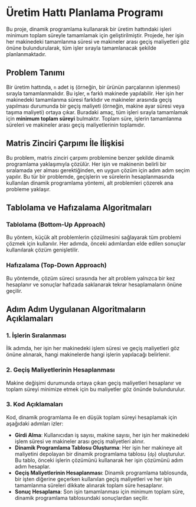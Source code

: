 # Üretim Hattı Planlama Programı

Bu proje, dinamik programlama kullanarak bir üretim hattındaki işleri minimum toplam süreyle tamamlamak için geliştirilmiştir. Projede, her işin her makinedeki tamamlanma süresi ve makineler arası geçiş maliyetleri göz önüne bulundurularak, tüm işler sırayla tamamlanacak şekilde planlanmaktadır.

## Problem Tanımı

Bir üretim hattında, `n` adet iş (örneğin, bir ürünün parçalarının işlenmesi) sırayla tamamlanmalıdır. Bu işler, `m` farklı makinede yapılabilir. Her işin her makinedeki tamamlanma süresi farklıdır ve makineler arasında geçiş yapılması durumunda bir geçiş maliyeti (örneğin, makine ayar süresi veya taşıma maliyeti) ortaya çıkar. Buradaki amaç, tüm işleri sırayla tamamlamak için **minimum toplam süreyi** bulmaktır. Toplam süre, işlerin tamamlanma süreleri ve makineler arası geçiş maliyetlerinin toplamıdır.

## Matris Zinciri Çarpımı İle İlişkisi

Bu problem, matris zinciri çarpımı problemine benzer şekilde dinamik programlama yaklaşımıyla çözülür. Her işin ve makinenin belirli bir sıralamada yer alması gerektiğinden, en uygun çözüm için adım adım seçim yapılır. Bu tür bir problemde, geçişlerin ve sürelerin hesaplanmasında kullanılan dinamik programlama yöntemi, alt problemleri çözerek ana probleme yaklaşır.

## Tablolama ve Hafızalama Algoritmaları

### Tablolama (Bottom-Up Approach)
Bu yöntem, küçük alt problemlerin çözülmesini sağlayarak tüm problemi çözmek için kullanılır. Her adımda, önceki adımlardan elde edilen sonuçlar kullanılarak çözüm genişletilir.

### Hafızalama (Top-Down Approach)
Bu yöntemde, çözüm süreci sırasında her alt problem yalnızca bir kez hesaplanır ve sonuçlar hafızada saklanarak tekrar hesaplamaların önüne geçilir.

## Adım Adım Uygulanan Algoritmaların Açıklamaları

### 1. İşlerin Sıralanması
İlk adımda, her işin her makinedeki işlem süresi ve geçiş maliyetleri göz önüne alınarak, hangi makinelerde hangi işlerin yapılacağı belirlenir.

### 2. Geçiş Maliyetlerinin Hesaplanması
Makine değişimi durumunda ortaya çıkan geçiş maliyetleri hesaplanır ve toplam süreyi minimize etmek için bu maliyetler göz önünde bulundurulur.

### 3. Kod Açıklamaları

Kod, dinamik programlama ile en düşük toplam süreyi hesaplamak için aşağıdaki adımları izler:

- **Girdi Alma**: Kullanıcıdan iş sayısı, makine sayısı, her işin her makinedeki işlem süresi ve makineler arası geçiş maliyetleri alınır.
- **Dinamik Programlama Tablosu Oluşturma**: Her işin her makineye ait maliyetini depolayan bir dinamik programlama tablosu (`dp`) oluşturulur. Bu tablo, önceki işlerin çözümünü kullanarak her işin çözümünü adım adım hesaplar.
- **Geçiş Maliyetlerinin Hesaplanması**: Dinamik programlama tablosunda, bir işten diğerine geçerken kullanılan geçiş maliyetleri ve her işin tamamlanma süreleri dikkate alınarak toplam süre hesaplanır.
- **Sonuç Hesaplama**: Son işin tamamlanması için minimum toplam süre, dinamik programlama tablosundaki sonuçlardan seçilir.
